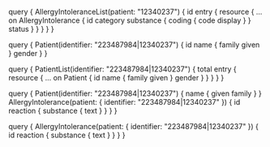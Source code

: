 query {
  AllergyIntoleranceList(patient: "12340237") {
    id
    entry {
      resource {
        ... on AllergyIntolerance {
          id
          category
          substance {
            coding {
              code
              display
            }
          }
          status
        }
      }
    }
  }
}

query {
  Patient(identifier: "223487984|12340237") {
    id
    name {
      family
      given
    }
    gender
  }
}

query {
  PatientList(identifier: "223487984|12340237") {
    total
    entry {
      resource {
        ... on Patient {
          id
          name {
            family
            given
          }
          gender
        }
      }
    }
  }
}

query {
  Patient(identifier: "223487984|12340237") {
    name {
      given
      family
    }
  }
  AllergyIntolerance(patient: { identifier: "223487984|12340237" }) {
    id
    reaction {
      substance {
        text
      }
    }
  }
}

query {
  AllergyIntolerance(patient: { identifier: "223487984|12340237" }) {
    id
    reaction {
      substance {
        text
      }
    }
  }
}
